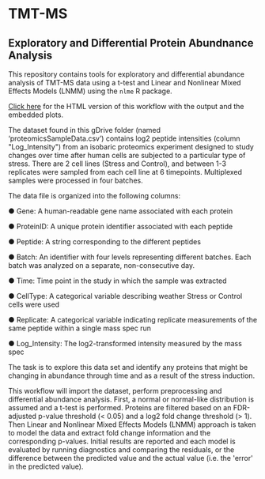 # TMT-MS

## Exploratory and Differential Protein Abundnance Analysis 

This repository contains tools for exploratory and differential abundance analysis of TMT-MS data using a t-test and Linear and Nonlinear Mixed Effects Models (LNMM) using the `nlme` R package.

[Click here](https://htmlpreview.github.io/?https://github.com/nshanian/Documents/blob/main/TMT-MS-Proteomics.html) for the HTML version of this workflow with the output and the embedded plots.

The dataset found in this gDrive folder (named ‘proteomicsSampleData.csv’) contains log2 peptide intensities (column "Log_Intensity") from an isobaric proteomics experiment designed to study changes over time after human cells are subjected to a particular type of stress.  There are 2 cell lines (Stress and Control), and between 1-3 replicates were sampled from each cell line at 6 timepoints.  Multiplexed samples were processed in four batches.  

The data file is organized into the following columns:

●	Gene: A human-readable gene name associated with each protein

●	ProteinID: A unique protein identifier associated with each peptide

●	Peptide: A string corresponding to the different peptides

●	Batch:  An identifier with four levels representing different batches. Each batch was analyzed on a separate, non-consecutive day.

●	Time: Time point in the study in which the sample was extracted

●	CellType: A categorical variable describing weather Stress or Control cells were used

●	Replicate: A categorical variable indicating replicate measurements of the same peptide within a single mass spec run

●	Log_Intensity: The log2-transformed intensity measured by the mass spec

The task is to explore this data set and identify any proteins that might be changing in abundance through time and as a result of the stress induction.

This workflow will import the dataset, perform preprocessing and differential abundance analysis. First, a normal or normal-like distribution is assumed and a t-test is performed. Proteins are filtered based on an FDR-adjusted p-value threshold (< 0.05) and a log2 fold change threshold (> 1). Then Linear and Nonlinear Mixed Effects Models (LNMM) approach is taken to model the data and extract fold change information and the corresponding p-values. Initial results are reported and each model is evaluated by running diagnostics and comparing the residuals, or the difference between the predicted value and the actual value (i.e. the 'error' in the predicted value).

